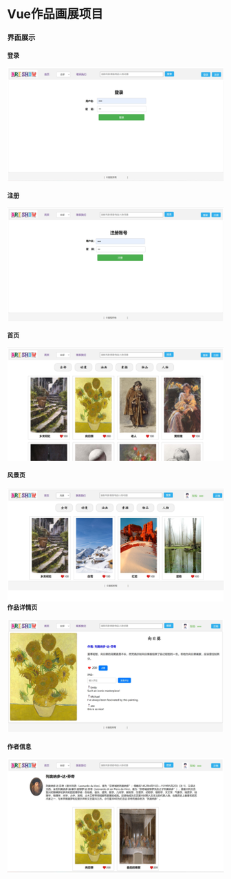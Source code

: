 # Vue作品画展项目

### 界面展示

#### 登录

![](images/Snipaste_2023-09-15_08-40-07.jpg)

#### 注册

![](images/Snipaste_2023-09-15_08-39-54.jpg)

#### 首页

![](images/Snipaste_2023-09-15_08-38-54.jpg)

#### 风景页

#### ![](images/Snipaste_2023-09-15_08-41-35.jpg)作品详情页

![](images/Snipaste_2023-09-15_08-40-54.jpg)

#### 作者信息

![](images/Snipaste_2023-09-15_08-41-12.jpg)
